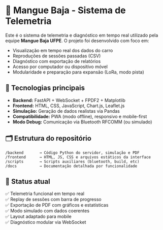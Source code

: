 # 🏁 Mangue Baja - Sistema de Telemetria
Este é o sistema de telemetria e diagnóstico em tempo real utilizado pela equipe **Mangue Baja UFPE**. O projeto foi desenvolvido com foco em:

- Visualização em tempo real dos dados do carro
- Reproduções de sessões passadas (CSV)
- Diagnóstico com exportação de relatórios
- Acesso por computador ou dispositivo móvel
- Modularidade e preparação para expansão (LoRa, modo pista)

## 🔧 Tecnologias principais

- **Backend:** FastAPI + WebSocket + FPDF2 + Matplotlib
- **Frontend:** HTML, CSS, JavaScript, Chart.js, Leaflet.js
- **Simulação:** Geração de dados realistas via Pandas
- **Compatibilidade:** PWA (modo offline), responsivo e mobile-first
- **Modo Debug:** Comunicação via Bluetooth RFCOMM (ou simulado)

## 🗂 Estrutura do repositório

```
/backend       → Código Python do servidor, simulação e PDF
/frontend      → HTML, JS, CSS e arquivos estáticos da interface
/scripts       → Scripts auxiliares (bluetooth, build, etc)
/docs          → Documentação detalhada por funcionalidade
```

## 🚀 Status atual

✅ Telemetria funcional em tempo real  
✅ Replay de sessões com barra de progresso  
✅ Exportação de PDF com gráficos e estatísticas  
✅ Modo simulado com dados coerentes  
✅ Layout adaptado para mobile  
✅ Diagnóstico modular via WebSocket